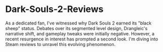 # Dark-Souls-2-Reviews
As a dedicated fan, I've witnessed why Dark Souls 2 earned its "black sheep" status. Debates over its segmented level design, Drangleic's narrative shift, and gameplay tweaks were initially negative. However, a recent resurgence in interest has prompted a second look. I'm diving into Steam reviews to unravel this evolving phenomenon.